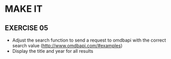 # MAKE IT
## EXERCISE 05

* Adjust the search function to send a request to omdbapi with the correct search value (http://www.omdbapi.com/#examples)
* Display the title and year for all results
